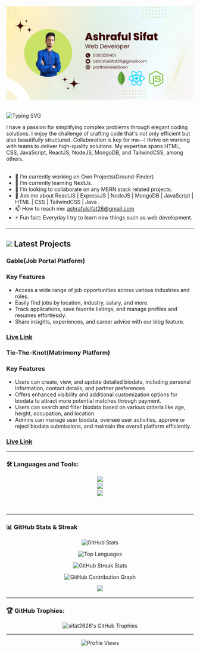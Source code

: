 <a href="">
<img src="https://raw.githubusercontent.com/sifat2626/sifat2626/main/Images/cover.png" />
</a>
<br/>
<br/>
<p>
<img src="https://readme-typing-svg.demolab.com?font=Fira+Code&weight=600&size=22&pause=1000&color=E44AF7&random=false&width=435&height=40&lines=Hi%2C+I'm+Ashraful+Sifat;Web+Developer" alt="Typing SVG" />
</p>
I have a passion for simplifying complex problems through elegant coding solutions. I enjoy the challenge of crafting code that's not only efficient but also beautifully structured. Collaboration is key for me—I thrive on working with teams to deliver high-quality solutions. My expertise spans HTML, CSS, JavaScript, ReactJS, NodeJS, MongoDB, and TailwindCSS, among others.

<br/>
<br/>

- 🔭 I’m currently working on Own Projects(Ground-Finder) 
- 🌱 I’m currently learning NextJs. 
- 👯 I’m looking to collaborate on any MERN stack related projects. 
- 💬 Ask me about ReactJS | ExpressJS | NodeJS | MongoDB | JavaScript | HTML | CSS |  TailwindCSS | Java . 
- 📫 How to reach me: ashrafulsifat26@gmail.com 
- ⚡ Fun fact: Everyday I try to learn new things such as web development. 

---
##  <img src="https://c.tenor.com/NCRHhqkXrJYAAAAi/programmers-go-internet.gif" width="25"> Latest Projects

<h3>Gable(Job Portal Platform)</h3>

### Key Features
- Access a wide range of job opportunities across various industries and roles.
- Easily find jobs by location, industry, salary, and more. 
- Track applications, save favorite listings, and manage profiles and resumes effortlessly.
- Share insights, experiences, and career advice with our blog feature.

### <a href="https://webby-522d9.web.app/">Live Link</a>

<h3>Tie-The-Knot(Matrimony Platform)</h3>

### Key Features

- Users can create, view, and update detailed biodata, including personal information, contact details, and partner preferences
- Offers enhanced visibility and additional customization options for biodata to attract more potential matches through payment.
- Users can search and filter biodata based on various criteria like age, height, occupation, and location.
- Admins can manage user biodata, oversee user activities, approve or reject biodata submissions, and maintain the overall platform efficiently.

### <a href="https://tietheknot-3a6f0.web.app/">Live Link</a>

---

### 🛠️ Languages and Tools:
<p align="center">
    <img src="https://skillicons.dev/icons?i=html,css,js,react,tailwind,redux" />
    <br>
    <img src="https://skillicons.dev/icons?i=mongodb,nodejs,express,bootstrap,firebase" />
    <br>
    <img src="https://skillicons.dev/icons?i=git,github,netlify,vercel,vite,postman" />
</p>
<br>

---

### 📊 GitHub Stats & Streak

<p align="center">
  <img src="https://github-readme-stats.vercel.app/api?username=sifat2626&show_icons=true&theme=radical" alt="GitHub Stats" />
</p>


<p align="center">
  <img src="https://github-readme-stats.vercel.app/api/top-langs/?username=sifat2626&layout=compact&theme=radical" alt="Top Languages" />
</p>

<p align="center">
  <img src="https://streak-stats.demolab.com/?user=sifat2626&theme=radical&date_format=M%20j%5B%2C%20Y%5D&fire=DD2727&ring=6A5ACD&currStreakLabel=FFD700&sideNums=F5F5F5" alt="GitHub Streak Stats" />
</p>


<p align="center">
  <img src="https://github-readme-activity-graph.vercel.app/graph?username=sifat2626&theme=github-compact" alt="GitHub Contribution Graph" />
</p>

<p align="center">
  <img src="https://github-readme-stats.vercel.app/api?username=sifat2626&show_icons=true&include_all_commits=true&count_private=true&theme=radical" />
</p>

---

### 🏆 GitHub Trophies:
<p align="center"> 
  <img src="https://github-profile-trophy.vercel.app/?username=sifat2626&theme=radical&no-frame=true&margin-w=30&row=1&column=3" alt="sifat2626's GitHub Trophies" />
</p>

---

<p align="center">
  <img src="https://komarev.com/ghpvc/?username=sifat2626&label=Profile%20views&color=0e75b6&style=flat" alt="Profile Views" />
</p>
